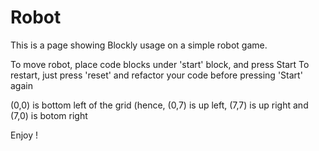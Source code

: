 # Robot
This is a page showing Blockly usage on a simple robot game.

To move robot, place code blocks under 'start' block, and press Start
To restart, just press 'reset' and refactor your code before pressing 'Start' again

(0,0) is bottom left of the grid (hence, (0,7) is up left, (7,7) is up right and (7,0) is botom right

Enjoy !
